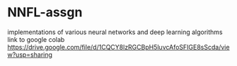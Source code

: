 # NNFL-assgn
implementations of various neural networks and deep learning algorithms
link to google colab
https://drive.google.com/file/d/1CQCY8lzRGCBpH5luvcAfoSFIGE8sScda/view?usp=sharing
